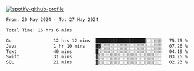 [![spotify-github-profile](https://spotify-github-profile.vercel.app/api/view?uid=313pysyt3uxkjdidtiuvzf7nrnnu&cover_image=true&theme=natemoo-re&show_offline=false&background_color=121212&interchange=false&bar_color=53b14f&bar_color_cover=false)](https://spotify-github-profile.vercel.app/api/view?uid=313pysyt3uxkjdidtiuvzf7nrnnu&redirect=true)

<!--START_SECTION:waka-->

```txt
From: 20 May 2024 - To: 27 May 2024

Total Time: 16 hrs 6 mins

Go                12 hrs 12 mins  ███████████████████░░░░░░   75.75 %
Java              1 hr 10 mins    █▓░░░░░░░░░░░░░░░░░░░░░░░   07.26 %
Text              40 mins         █░░░░░░░░░░░░░░░░░░░░░░░░   04.19 %
Swift             31 mins         ▓░░░░░░░░░░░░░░░░░░░░░░░░   03.25 %
SQL               21 mins         ▓░░░░░░░░░░░░░░░░░░░░░░░░   02.23 %
```

<!--END_SECTION:waka-->